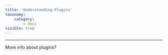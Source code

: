 ```yaml
---
title: 'Understanding Plugins'
taxonomy:
    category:
        - docs
visible: true
---
```


---

More info about plugins?